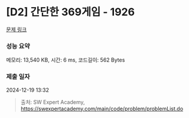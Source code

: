 # [D2] 간단한 369게임 - 1926 

[문제 링크](https://swexpertacademy.com/main/code/problem/problemDetail.do?contestProbId=AV5PTeo6AHUDFAUq) 

### 성능 요약

메모리: 13,540 KB, 시간: 6 ms, 코드길이: 562 Bytes

### 제출 일자

2024-12-19 13:32



> 출처: SW Expert Academy, https://swexpertacademy.com/main/code/problem/problemList.do
